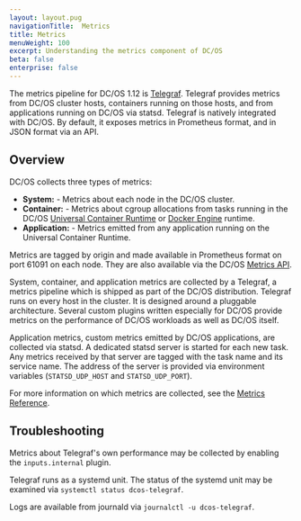 ```yaml
---
layout: layout.pug
navigationTitle:  Metrics
title: Metrics
menuWeight: 100
excerpt: Understanding the metrics component of DC/OS
beta: false
enterprise: false
---
```


<!-- The source repo for this topic is https://github.com/dcos/dcos-docs-site -->

The metrics pipeline for DC/OS 1.12 is [Telegraf](/1.12/overview/architecture/components/#telegraf). Telegraf provides metrics from DC/OS cluster hosts, containers running on those hosts, and from applications running on DC/OS via statsd. Telegraf is natively integrated with DC/OS. By default, it exposes metrics in Prometheus format, and in JSON format via an API.

## Overview
DC/OS collects three types of metrics:

* **System:** - Metrics about each node in the DC/OS cluster.
* **Container:** - Metrics about cgroup allocations from tasks running in the DC/OS [Universal Container Runtime](/1.12/deploying-services/containerizers/ucr/) or [Docker Engine](/1.12/deploying-services/containerizers/docker-containerizer/) runtime.
* **Application:** - Metrics emitted from any application running on the Universal Container Runtime.

Metrics are tagged by origin and made available in Prometheus format on port 61091 on each node. They are also available via the DC/OS [Metrics API](/1.12/metrics/metrics-api/).

System, container, and application metrics are collected by a Telegraf, a metrics pipeline which is shipped as part of the DC/OS distribution. Telegraf runs on every host in the cluster. It is designed around a pluggable architecture. Several custom plugins written especially for DC/OS provide metrics on the performance of DC/OS workloads as well as DC/OS itself. 

Application metrics, custom metrics emitted by DC/OS applications, are collected via statsd. A dedicated statsd server is started for each new task. Any metrics received by that server are tagged with the task name and its service name. The address of the server is provided via environment variables (`STATSD_UDP_HOST` and `STATSD_UDP_PORT`). 

For more information on which metrics are collected, see the [Metrics Reference](/1.12/metrics/reference/).

## Troubleshooting

Metrics about Telegraf's own performance may be collected by enabling the `inputs.internal` plugin.

Telegraf runs as a systemd unit. The status of the systemd unit may be examined via `systemctl status dcos-telegraf`. 

Logs are available from journald via `journalctl -u dcos-telegraf`.


